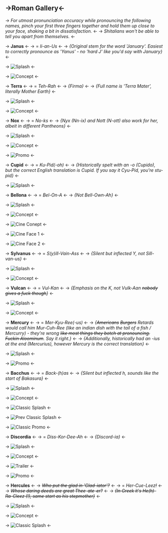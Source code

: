 ## ->Roman Gallery<-

-> *For utmost pronunciation accuracy while pronouncing the following names, pinch your first three fingers together and hold them up close to your face, shaking a bit in dissatisfaction.* <-
 -> *Shitalians won't be able to tell you apart from themselves.* <-

 -> **Janus** <-
 -> = *Ii-an-Us* <-
 -> *{Original stem for the word 'January'. Easiest to correctly pronounce as 'Yanus' - no 'hard J' like you'd say with January}* <-

 -> ![Splash](https://files.catbox.moe/9ke1gf.jpg) <-

 -> ![Concept](https://files.catbox.moe/05dawg.jpg) <-

 -> **Terra** <-
 -> = *Teh-Rah* <-
 -> *{Firma}* <-
 -> *{Full name is 'Terra Mater', literally Mother Earth}* <-

 -> ![Splash](https://files.catbox.moe/uxa452.png) <-

 -> ![Concept](https://files.catbox.moe/4ysxea.jpg) <-

 -> **Nox** <-
 -> = *No-ks* <-
 -> *{Nyx (Nn-ix) and Nott (N-ott) also work for her, albeit in different Pantheons}* <-

 -> ![Splash](https://files.catbox.moe/efd8st.jpg) <-

 -> ![Concept](https://files.catbox.moe/8n00vv.jpg) <-

 -> ![Promo](https://files.catbox.moe/yombve.jpg) <-

 -> **Cupid** <-
 -> = *Ku-Pid(-oh)* <-
 -> *{Historically spelt with an -o (Cupido), but the correct English translation is Cupid. If you say it Cyu-Pid, you're stu-pid}* <-

 -> ![Splash](https://files.catbox.moe/ltpalz.png) <-

 -> **Bellona** <-
 -> = *Bel-On-A* <-
 -> *{Not Bell-Own-Ah}* <-

 -> ![Splash](https://files.catbox.moe/71y4z8.jpg) <-

 -> ![Concept](https://files.catbox.moe/g9pcf6.jpg) <-

 -> ![Cine Conept](https://files.catbox.moe/3pe4ho.jpg) <-

 -> ![Cine Face 1](https://files.catbox.moe/k7128d.jpg) <-

 -> ![Cine Face 2](https://files.catbox.moe/x520nb.jpg) <-

 -> **Sylvanus** <-
 -> = *S(y)ill-Vain-Ass* <-
 -> *{Silent but inflected Y, not Sill-van-us}* <-

 -> ![Splash](https://files.catbox.moe/ofmyri.jpg) <-

 -> ![Concept](https://files.catbox.moe/qmcfe5.jpg) <-

 -> **Vulcan** <-
 -> = *Vul-Kan* <-
 -> *{Emphasis on the K, not Vulk-Aan ~~nobody gives a fuck though~~}* <-

 -> ![Splash](https://files.catbox.moe/j23yze.jpg) <-

 -> ![Concept](https://files.catbox.moe/i1qkyn.jpg) <-

 -> **Mercury** <-
 -> = *Mer-Kyu-Ree(-us)* <-
 -> *{~~Americans~~ ~~Burgers~~ Retards would call him Mur-Cuh-Ree (like an indian dish with the tail of a fish / Mercurry) - they're wrong ~~like most things they botch at pronouncing. Fuckin Aloominum~~. Say it right.}* <-
 -> *{Additionally, historically had an -ius at the end (Mercurius), however Mercury is the correct translation}* <-

 -> ![Splash](https://files.catbox.moe/xjed4v.jpg) <-

 -> ![Promo](https://files.catbox.moe/hl4eoa.jpg) <-

 -> **Bacchus** <-
 -> = *Back-(h)as* <-
 -> *{Silent but inflected h, sounds like the start of Bakasura}* <-

 -> ![Splash](https://files.catbox.moe/lw3y2r.jpg) <-

 -> ![Concept](https://files.catbox.moe/adrdh2.jpg) <-

 -> ![Classic Splash](https://files.catbox.moe/d8khax.jpg) <-

 -> ![Prev Classic Splash](https://files.catbox.moe/hxqsuv.jpg) <-

 -> ![Classic Promo](https://files.catbox.moe/1z432l.jpg) <-

 -> **Discordia** <-
 -> = *Diss-Kor-Dee-Ah* <-
 -> *{Discord-ia}* <-

 -> ![Splash](https://files.catbox.moe/f4es39.jpg) <-

 -> ![Concept](https://files.catbox.moe/oi61mf.jpg) <-

 -> ![Trailer](https://files.catbox.moe/lfp1qe.jpg) <-

 -> ![Promo](https://files.catbox.moe/7dvacd.jpg) <-

 -> **Hercules** <-
 -> *~~Who put the glad in 'Glad-iator'?~~* <-
 -> = *Her-Cue-Leez~~!~~* <-
 -> *~~Whose daring deeds are great Thee-ate-er?~~* <-
 -> *~~{In Greek it's He(h)-Ra-Cleez (!), same start as his stepmother}~~* <-

 -> ![Splash](https://files.catbox.moe/zml7bq.jpg) <-

 -> ![Concept](https://files.catbox.moe/vuxmj7.jpg) <-

 -> ![Classic Splash](https://files.catbox.moe/uurt5c.jpg) <-